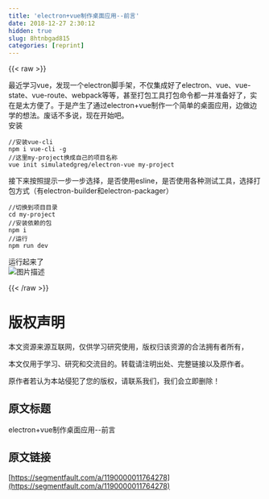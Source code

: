 ```yaml
---
title: 'electron+vue制作桌面应用--前言' 
date: 2018-12-27 2:30:12
hidden: true
slug: 8htnbgad815
categories: [reprint]
---
```


{{< raw >}}

                    
<p>最近学习vue，发现一个electron脚手架，不仅集成好了electron、vue、vue-state、vue-route、webpack等等，甚至打包工具打包命令都一并准备好了，实在是太方便了。于是产生了通过electron+vue制作一个简单的桌面应用，边做边学的想法。废话不多说，现在开始吧。<br>安装</p>
<div class="widget-codetool" style="display:none;">
      <div class="widget-codetool--inner">
      <span class="selectCode code-tool" data-toggle="tooltip" data-placement="top" title="" data-original-title="全选"></span>
      <span type="button" class="copyCode code-tool" data-toggle="tooltip" data-placement="top" data-clipboard-text="//安装vue-cli
npm i vue-cli -g
//这里my-project换成自己的项目名称
vue init simulatedgreg/electron-vue my-project" title="" data-original-title="复制"></span>
      <span type="button" class="saveToNote code-tool" data-toggle="tooltip" data-placement="top" title="" data-original-title="放进笔记"></span>
      </div>
      </div><pre class="hljs stylus"><code><span class="hljs-comment">//安装vue-cli</span>
npm <span class="hljs-selector-tag">i</span> vue-cli -g
<span class="hljs-comment">//这里my-project换成自己的项目名称</span>
vue init simulatedgreg/electron-vue my-project</code></pre>
<p>接下来按照提示一步一步选择，是否使用esline，是否使用各种测试工具，选择打包方式（有electron-builder和electron-packager）</p>
<div class="widget-codetool" style="display:none;">
      <div class="widget-codetool--inner">
      <span class="selectCode code-tool" data-toggle="tooltip" data-placement="top" title="" data-original-title="全选"></span>
      <span type="button" class="copyCode code-tool" data-toggle="tooltip" data-placement="top" data-clipboard-text="//切换到项目目录
cd my-project
//安装依赖的包
npm i
//运行
npm run dev" title="" data-original-title="复制"></span>
      <span type="button" class="saveToNote code-tool" data-toggle="tooltip" data-placement="top" title="" data-original-title="放进笔记"></span>
      </div>
      </div><pre class="hljs stata"><code><span class="hljs-comment">//切换到项目目录</span>
<span class="hljs-keyword">cd</span> my-project
<span class="hljs-comment">//安装依赖的包</span>
npm <span class="hljs-built_in">i</span>
<span class="hljs-comment">//运行</span>
npm <span class="hljs-keyword">run</span> dev</code></pre>
<p>运行起来了<br><span class="img-wrap"><img data-src="/img/bVXwAt?w=1016&amp;h=622" src="https://static.alili.tech/img/bVXwAt?w=1016&amp;h=622" alt="图片描述" title="图片描述" style="cursor: pointer; display: inline;"></span></p>

                
{{< /raw >}}

# 版权声明
本文资源来源互联网，仅供学习研究使用，版权归该资源的合法拥有者所有，

本文仅用于学习、研究和交流目的。转载请注明出处、完整链接以及原作者。

原作者若认为本站侵犯了您的版权，请联系我们，我们会立即删除！

## 原文标题
electron+vue制作桌面应用--前言

## 原文链接
[https://segmentfault.com/a/1190000011764278](https://segmentfault.com/a/1190000011764278)

